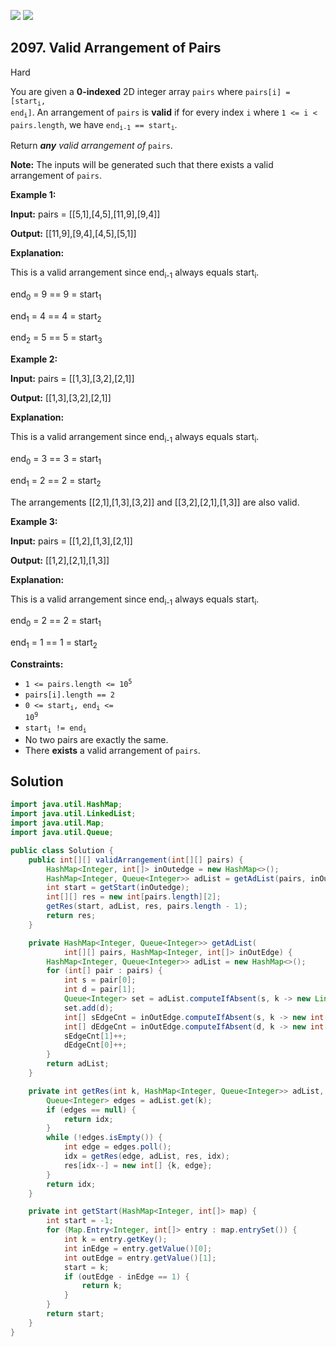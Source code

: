 [![](https://img.shields.io/github/stars/javadev/LeetCode-in-Java?label=Stars&style=flat-square)](https://github.com/javadev/LeetCode-in-Java)
[![](https://img.shields.io/github/forks/javadev/LeetCode-in-Java?label=Fork%20me%20on%20GitHub%20&style=flat-square)](https://github.com/javadev/LeetCode-in-Java/fork)

## 2097\. Valid Arrangement of Pairs

Hard

You are given a **0-indexed** 2D integer array `pairs` where <code>pairs[i] = [start<sub>i</sub>, end<sub>i</sub>]</code>. An arrangement of `pairs` is **valid** if for every index `i` where `1 <= i < pairs.length`, we have <code>end<sub>i-1</sub> == start<sub>i</sub></code>.

Return _**any** valid arrangement of_ `pairs`.

**Note:** The inputs will be generated such that there exists a valid arrangement of `pairs`.

**Example 1:**

**Input:** pairs = \[\[5,1],[4,5],[11,9],[9,4]]

**Output:** [[11,9],[9,4],[4,5],[5,1]]

**Explanation:**

This is a valid arrangement since end<sub>i-1</sub> always equals start<sub>i</sub>.

end<sub>0</sub> = 9 == 9 = start<sub>1</sub>

end<sub>1</sub> = 4 == 4 = start<sub>2</sub>

end<sub>2</sub> = 5 == 5 = start<sub>3</sub>

**Example 2:**

**Input:** pairs = \[\[1,3],[3,2],[2,1]]

**Output:** [[1,3],[3,2],[2,1]]

**Explanation:**

This is a valid arrangement since end<sub>i-1</sub> always equals start<sub>i</sub>.

end<sub>0</sub> = 3 == 3 = start<sub>1</sub>

end<sub>1</sub> = 2 == 2 = start<sub>2</sub>

The arrangements [[2,1],[1,3],[3,2]] and [[3,2],[2,1],[1,3]] are also valid.

**Example 3:**

**Input:** pairs = \[\[1,2],[1,3],[2,1]]

**Output:** [[1,2],[2,1],[1,3]]

**Explanation:**

This is a valid arrangement since end<sub>i-1</sub> always equals start<sub>i</sub>.

end<sub>0</sub> = 2 == 2 = start<sub>1</sub>

end<sub>1</sub> = 1 == 1 = start<sub>2</sub>

**Constraints:**

*   <code>1 <= pairs.length <= 10<sup>5</sup></code>
*   `pairs[i].length == 2`
*   <code>0 <= start<sub>i</sub>, end<sub>i</sub> <= 10<sup>9</sup></code>
*   <code>start<sub>i</sub> != end<sub>i</sub></code>
*   No two pairs are exactly the same.
*   There **exists** a valid arrangement of `pairs`.

## Solution

```java
import java.util.HashMap;
import java.util.LinkedList;
import java.util.Map;
import java.util.Queue;

public class Solution {
    public int[][] validArrangement(int[][] pairs) {
        HashMap<Integer, int[]> inOutedge = new HashMap<>();
        HashMap<Integer, Queue<Integer>> adList = getAdList(pairs, inOutedge);
        int start = getStart(inOutedge);
        int[][] res = new int[pairs.length][2];
        getRes(start, adList, res, pairs.length - 1);
        return res;
    }

    private HashMap<Integer, Queue<Integer>> getAdList(
            int[][] pairs, HashMap<Integer, int[]> inOutEdge) {
        HashMap<Integer, Queue<Integer>> adList = new HashMap<>();
        for (int[] pair : pairs) {
            int s = pair[0];
            int d = pair[1];
            Queue<Integer> set = adList.computeIfAbsent(s, k -> new LinkedList<>());
            set.add(d);
            int[] sEdgeCnt = inOutEdge.computeIfAbsent(s, k -> new int[2]);
            int[] dEdgeCnt = inOutEdge.computeIfAbsent(d, k -> new int[2]);
            sEdgeCnt[1]++;
            dEdgeCnt[0]++;
        }
        return adList;
    }

    private int getRes(int k, HashMap<Integer, Queue<Integer>> adList, int[][] res, int idx) {
        Queue<Integer> edges = adList.get(k);
        if (edges == null) {
            return idx;
        }
        while (!edges.isEmpty()) {
            int edge = edges.poll();
            idx = getRes(edge, adList, res, idx);
            res[idx--] = new int[] {k, edge};
        }
        return idx;
    }

    private int getStart(HashMap<Integer, int[]> map) {
        int start = -1;
        for (Map.Entry<Integer, int[]> entry : map.entrySet()) {
            int k = entry.getKey();
            int inEdge = entry.getValue()[0];
            int outEdge = entry.getValue()[1];
            start = k;
            if (outEdge - inEdge == 1) {
                return k;
            }
        }
        return start;
    }
}
```